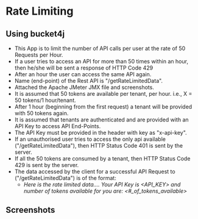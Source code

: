 # Rate Limiting
## Using bucket4j
* This App is to limit the number of API calls per user at the rate of 50 Requests per Hour.
* If a user tries to access an API for more than 50 times within an hour, then he/she will be sent a response of HTTP Code 429
* After an hour the user can access the same API again.
* Name (end-point) of the Rest API is "/getRateLimitedData".
* Attached the Apache JMeter JMX file and screenshots.
* It is assumed that 50 tokens are available per tenant, per hour. i.e., X = 50 tokens/1 hour/tenant.
* After 1 hour (beginning from the first request) a tenant will be provided with 50 tokens again.
* It is assumed that tenants are authenticated and are provided with an API Key to access API End-Points.
* The API Key must be provided in the header with key as "x-api-key".
* If an unauthorised user tries to access the only api available ("/getRateLimitedData"), then HTTP Status Code 401 is sent by the server.
* If all the 50 tokens are consumed by a tenant, then HTTP Status Code 429 is sent by the server.
* The data accessed by the client for a successful API Request to ("/getRateLimitedData") is of the format:
  * *Here is the rate limited data.... Your API Key is <API_KEY> and number of tokens available for you are: <#_of_tokens_available>*

## Screenshots
